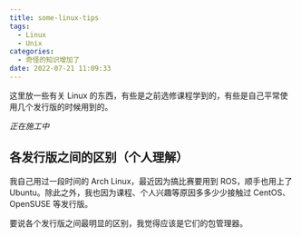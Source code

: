 ```yaml
---
title: some-linux-tips
tags:
  - Linux
  - Unix
categories:
  - 奇怪的知识增加了
date: 2022-07-21 11:09:33
---
```


这里放一些有关 Linux 的东西，有些是之前选修课程学到的，有些是自己平常使用几个发行版的时候用到的。

*正在施工中*

<!-- more -->

## 各发行版之间的区别（个人理解）

我自己用过一段时间的 Arch Linux，最近因为搞比赛要用到 ROS，顺手也用上了 Ubuntu。除此之外，我也因为课程、个人兴趣等原因多多少少接触过 CentOS、OpenSUSE 等发行版。

要说各个发行版之间最明显的区别，我觉得应该是它们的包管理器。